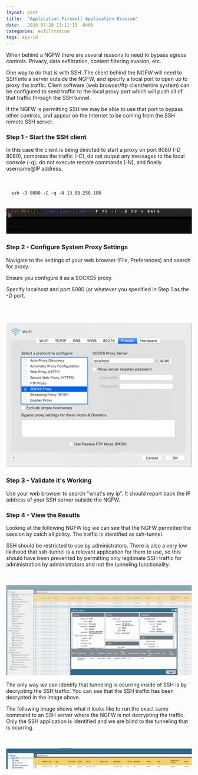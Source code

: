 ```yaml
---
layout: post
title:  "Application Firewall Application Evasion"
date:   2020-07-28 11:11:15 -0400
categories: exfiltration 
tags: app-id
---
```

<p>
When behind a NGFW there are several reasons to need to bypass egress controls. Privacy, data exfiltration, content filtering evasion, etc.
</p>
<p>
One way to do that is with SSH. The client behind the NGFW will need to SSH into a server outside the NGFW, and specify a local port to open up to proxy the traffic. Client software (web browser/ftp client/entire system) can be configured to send traffic to the local proxy port which will push all of that traffic through the SSH tunnel.
</p>
<p>
If the NGFW is permitting SSH we may be able to use that port to bypass other controls, and appear on the Internet to be coming from the SSH remote SSH server.
</p>

<h3>Step 1 - Start the SSH client</h3>

<p>
In this case the client is being directed to start a proxy on port 8080 (-D 8080), compress the traffic (-C), do not output any messages to the local console (-q), do not execute remote commands (-N), and finally username@IP address.
</p>
<br>
<code>
  ssh -D 8080 -C -q -N 13.88.250.188
</code>
<br>
<br>
<img src="/images/exfiltration-netcat-destination.png" alt="netcat">

<h3>Step 2 - Configure System Proxy Settings</h3>

<p>
Navigate to the settings of your web browser (File, Preferences) and search for proxy.
</p>

<p>
Ensure you configure it as a SOCKS5 proxy.
</p>
<p>
Specify localhost and port 8080 (or whatever you specified in Step 1 as the -D port.
</p>
<br>

<br>
<br>
<img src="/images/app-id-evastion-sshtunnel-settings.png" alt="settings">

<h3>Step 3 - Validate it's Working</h3>

<p>
Use your web browser to search "what's my ip". It should report back the IP address of your SSH server outside the NGFW.
</p>

<h3>Step 4 - View the Results</h3>


<p>
Looking at the following NGFW log we can see that the NGFW permitted the session by catch all policy. The traffic is identified as ssh-tunnel.
</p>
<p>
SSH should be restricted to use by administrators. There is also a very low liklihood that ssh-tunnel is a relevant application for them to use, so this should have been prevented by permitting only legitimate SSH traffic for administration by administrators and not the tunneling functionality.
</p>
<br>
<br>
<img src="/images/appid-evasion-sshtunnel-decrypted.png" alt="decrypted">


<p>
The only way we can identify that tunneling is ocurring inside of SSH is by decrypting the SSH traffic. You can see that the SSH traffic has been decrypted in the image above.
<p>

<p>
The following image shows what it looks like to run the exact same command to an SSH server where the NGFW is not decrypting the traffic. Only the SSH application is identified and we are blind to the tunneling that is ocurring.
</p>
<br>
<br>
<img src="/images/appid-evasion-sshtunnel-nodecypt.png" alt="nodecrypt">
